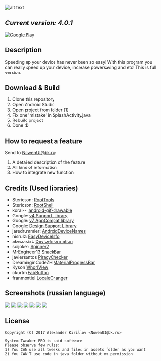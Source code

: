 ![alt text](http://savepic.ru/14997951.png)

## <i><b>Current version: 4.0.1</b></i>

[![Google Play](http://developer.android.com/images/brand/en_generic_rgb_wo_60.png)](https://play.google.com/store/apps/details?id=com.nowenui.systemtweaker)

## Description
Speeding up your device has never been so easy! With this program you can really speed up your device, increase powersaving and etc!
This is full version.

## Download & Build

1. Clone this repository
2. Open Android Studio
3. Open project from folder (1)
4. Fix one 'mistake' in SplashActivity.java
5. Rebuild project
6. Done :D

## How to request a feature
Send to NowenUI@bk.ru:
1. A detailed description of the feature
2. All kind of information
3. How to integrate new function

## Credits (Used libraries)

* Stericson: [RootTools](https://github.com/Stericson/RootTools)
* Stericson: [RootShell](https://github.com/Stericson/RootShell)
* koral--: [android-gif-drawable](https://github.com/koral--/android-gif-drawable)
* Google: [v4 Support Library](https://developer.android.com/topic/libraries/support-library/features.html#v4)
* Google: [v7 AppCompat library](https://developer.android.com/topic/libraries/support-library/features.html#v7)
* Google: [Design Support Library](https://developer.android.com/topic/libraries/support-library/features.html#design)
* jaredrummler: [AndroidDeviceNames](https://github.com/jaredrummler/AndroidDeviceNames)
* nisrulz: [EasyDeviceInfo](https://github.com/nisrulz/easydeviceinfo)
* akexorcist: [DeviceInformation](https://github.com/akexorcist/DeviceInformation)
* scijoker: [Spinner2](https://github.com/scijoker/spinner2)
* MrEngineer13 [SnackBar](https://github.com/MrEngineer13/SnackBar)
* javiersantos [PiracyChecker](https://github.com/javiersantos/PiracyChecker)
* DreaminginCodeZH [MaterialProgressBar](https://github.com/DreaminginCodeZH/MaterialProgressBar)
* Kyson [WhorlView](https://github.com/Kyson/WhorlView)
* ckurtm [FabButton](https://github.com/ckurtm/FabButton)
* franmontiel [LocaleChanger](https://github.com/franmontiel/LocaleChanger)

## Screenshots (russian language)
![](http://s013.radikal.ru/i323/1707/94/06f95f42745d.png) ![](http://s018.radikal.ru/i525/1707/98/3dcc78611095.png) ![](http://s018.radikal.ru/i521/1707/2b/7faa8318bda0.png) ![](http://s019.radikal.ru/i616/1707/48/d6493a5f6bd0.png) ![](http://s019.radikal.ru/i625/1707/fa/0757a0dd0fd4.png) ![](http://s019.radikal.ru/i605/1707/62/aa789c7df2d7.png) ![](http://s019.radikal.ru/i635/1707/01/e617c073415a.png)


## License

    Copyright (C) 2017 Alexander Kirillov <NowenUI@bk.ru>
    
    System Tweaker PRO is paid software
    Please observe few rules:
    1) You CAN use all tweaks and files in assets folder as you want
    2) You CAN'T use code in java folder without my permission
